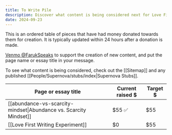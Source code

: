 ```yaml
---
title: To Write Pile
description: Discover what content is being considered next for Love First.
date: 2024-09-23
---
```


This is an ordered table of pieces that have had money donated towards them for creation. It is typically updated within 24 hours after a donation is made.

[Venmo @FarukSpeaks](https://venmo.com/farukspeaks) to support the creation of new content, and put the page name or essay title in your message. 

To see what content is being considered, check out the [[Sitemap]] and any published [[People/Supernova/stubs/index|Supernova Stubs]].

| Page or essay title   | Current raised $  | Target $ |
| --------------------- | ----------------- | -------- |
| [[abundance-vs-scarcity-mindset\|Abundance vs. Scarcity Mindset]] | $55 ✅ | $55 | 
| [[Love First Writing Experiment]] | $0    | $55    |

